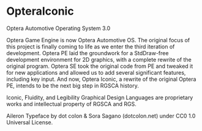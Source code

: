 # OpteraIconic
Optera Automotive Operating System 3.0

Optera Game Engine is now Optera Automotive OS. The original focus of this project is finally coming to life as we enter the third iteration of development. Optera PE laid the groundwork for a StdDraw-free development environment for 2D graphics, with a complete rewrite of the original program. Optera SE took the original code from PE and tweaked it for new applications and allowed us to add several significant features, including key input. And now, Optera Iconic, a rewrite of the original Optera PE, intends to be the next big step in RGSCA history.

Iconic, Fluidity, and Legibility Graphical Design Languages are proprietary works and intellectual property of RGSCA and RGS.

Aileron Typeface by dot colon & Sora Sagano (dotcolon.net) under CC0 1.0 Universal License.
